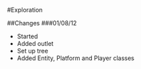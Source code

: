 #Exploration

##Changes
###01/08/12
* Started
* Added outlet
* Set up tree
* Added Entity, Platform and Player classes